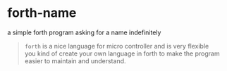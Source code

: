 # forth-name
a simple forth program asking for a name indefinitely
> `forth` is a nice language for micro controller and is very flexible  
> you kind of create your own language in forth to make the program
> easier to maintain and understand.

